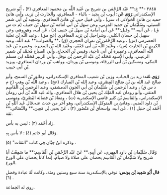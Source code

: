 ٣٨٤٥ -** ع:** عَبْد الرَّحْمَن بن شريح بن عُبَيد اللَّه بن محمود المعافري (٣) ، أَبُو شريح الإسكندراني.**رَوَى عَن:** أيوب بْن بجيد - بالباء - المعافري، والحارث بْن يَزِيد، وأبي هانئ حميد بن هانئ الخولاني (د سي) ، وأبي قبيل حيي بْن هانئ المعافري، وسَعِيد بْن أَبي شمر السبئي، وسُلَيْمان بْن حميد المزني، وعن سهل بْن أَبي أمامة بْن سهل بْن حنيف (م ت س ق) ، عَن أبيه،** وقيل:** عَن أبي أمامة بْن سهل بْن حنيف (د) ، عَن أبيه، وهو وهم، وعن سهيل بْن حسان الكلبي، وشراحيل بْن يَزِيد المعافري (عخ مق) ، وعبد اللَّه بْن ثعلبة الحضرمي (س) ، وعبد الرَّحْمَن بْن نمران الحجري (ق) ،** والصواب:** عَبد اللَّه، وعبد الكريم بْن الحارث (س) ، وعُبَيد اللَّه بْن أَبي جَعْفَر، وعُبَيد الله بْن المغيرة، وعميرة بْن عَبد اللَّه المعافري، وعميرة بْن أَبي ناجية، وقيس بْن الحجاج، وأبي الصباح مُحَمَّد بْن شمير الرعيني، وأبي الأسود مُحَمَّد بْن عَبْد الرحمن بْن نوفل، وأبي الزبير مُحَمَّد ابن مسلم المكي، ومسكين بْن أَبي الزرقاء، وموسى بْن وردان، وواهب بْن وردان المعافري، ويزيد بْن أَبي حبيب.

**رَوَى عَنه:** زيد بن الحباب، وزين بْن شعيب المعافري الإسكندراني، وطلق بْن السمح، وأبو صالح عَبد الله بن بْن صَالِح المِصْرِي، وعبد الله بْن المبارك (عخ) ، وعبد اللَّه بْن وهب (خ م د س ق) ، وعبد الرحمن بْن سُلَيْمان بْن أَبي الجون الدمشقي، وعبد الرحمن بْن الْقَاسِم العتقي، وأبو رومان عَبد المَلِك بْن يحيى بْن هلال المعافري، والد عَبد اللَّه بْن أَبي رومان الإسكندراني، والقاسم بْن كثير قاضي الإسكندرية (ت) ، ومعاذ بْن فضالة البَصْرِيّ، وموسى بْن داود الضبي، وهانئ بن المتوكل الإسكندراني، وهو آخر من حدث عنه.قال عَبد اللَّهِ بْن أَحْمَد بْن حنبل (١) ، عَن أبيه، وإسحاق بْن مَنْصُور (٢) ، عَنْ يحيى بْن مَعِين،** والنَّسَائي:** ثقة.

زاد أَحْمَد (٣) : ليس به بأس.

وَقَال أبو حاتم (٤) : لا بأس بِهِ.

وذكره ابنُ حِبَّان فِي كتاب "الثقات" (٥) .

وَقَال سُلَيْمان بْن داود المهري، عَن أَبِيهِ،** عَنْ عَبْد الرَّحْمَنِ بْن الْقَاسِم:** ما سَمِعْتُ أبا شريح ولا سُلَيْمان بْن الْقَاسِم يحضان على صلاة ولا صيام، إنما كانا يحضان على الورع الورع.

**قال أَبُو سَعِيد بْن يونس:** توفي بالإسكندرية سنة سبع وستين ومئة، وكانت لَهُ عبادة وفضل (٦) .

روى له الجماعة.